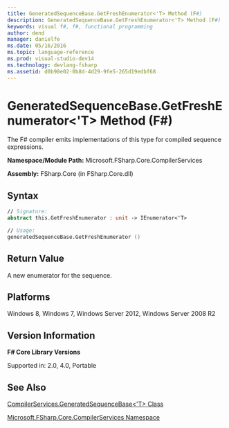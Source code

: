 ```yaml
---
title: GeneratedSequenceBase.GetFreshEnumerator<'T> Method (F#)
description: GeneratedSequenceBase.GetFreshEnumerator<'T> Method (F#)
keywords: visual f#, f#, functional programming
author: dend
manager: danielfe
ms.date: 05/16/2016
ms.topic: language-reference
ms.prod: visual-studio-dev14
ms.technology: devlang-fsharp
ms.assetid: d0b98e02-0b8d-4d29-9fe5-265d19edbf68 
---
```


# GeneratedSequenceBase.GetFreshEnumerator<'T> Method (F#)

The F# compiler emits implementations of this type for compiled sequence expressions.

**Namespace/Module Path:** Microsoft.FSharp.Core.CompilerServices

**Assembly:** FSharp.Core (in FSharp.Core.dll)


## Syntax

```fsharp
// Signature:
abstract this.GetFreshEnumerator : unit -> IEnumerator<'T>

// Usage:
generatedSequenceBase.GetFreshEnumerator ()
```

## Return Value

A new enumerator for the sequence.

## Platforms
Windows 8, Windows 7, Windows Server 2012, Windows Server 2008 R2


## Version Information
**F# Core Library Versions**

Supported in: 2.0, 4.0, Portable

## See Also
[CompilerServices.GeneratedSequenceBase&#60;'T&#62; Class](CompilerServices.GeneratedSequenceBase%5B%27T%5D-Class-%5BFSharp%5D.md)

[Microsoft.FSharp.Core.CompilerServices Namespace](Microsoft.FSharp.Core.CompilerServices-Namespace-%5BFSharp%5D.md)